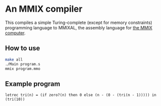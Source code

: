 # An MMIX compiler

This compiles a simple Turing-complete (except for memory constraints) programming language to MMIXAL, the assembly language for [the MMIX computer](http://mmix.cs.hm.edu).

## How to use
```sh
make all
./Main program.s
mmix program.mmo
```

## Example program
```
letrec tri(n) = (if zero?(n) then 0 else (n - (0 - (tri(n - 1))))) in (tri(10))
```
